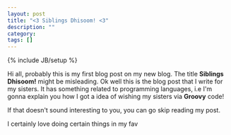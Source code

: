 ```yaml
---
layout: post
title: "<3 Siblings Dhisoom! <3"
description: ""
category: 
tags: []
---
```

{% include JB/setup %}

Hi all, probably this is my first blog post on my new blog. The title **Siblings Dhisoom!** might be misleading. Ok well this is the 
blog post that I write for my sisters. It has something related to programming languages, i.e I'm gonna explain you how I got a idea of 
wishing my sisters via **Groovy** code!

If that doesn't sound interesting to you, you can go skip reading my post.

I certainly love doing certain things in my fav 



